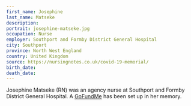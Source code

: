 ```yaml
---
first_name: Josephine
last_name: Matseke
description: 
portrait: josephine-matseke.jpg
occupation: Nurse
employer: Southport and Formby District General Hospital
city: Southport
province: North West England
country: United Kingdom
source: https://nursingnotes.co.uk/covid-19-memorial/
birth_date: 
death_date: 
---
```


Josephine Matseke (RN) was an agency nurse at Southport and Formby District General Hospital. A [GoFundMe](https://www.gofundme.com/f/covid19-fallen-shero-nhs-nurse) has been set up in her memory.